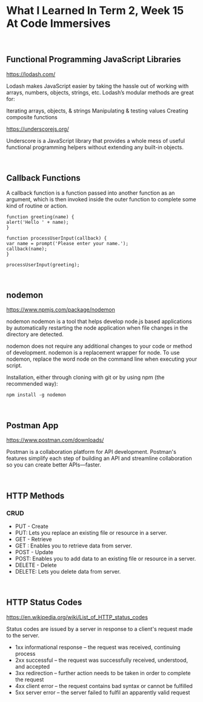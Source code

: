 # What I Learned In Term 2, Week 15 At Code Immersives

&nbsp;

## Functional Programming JavaScript Libraries

https://lodash.com/

Lodash makes JavaScript easier by taking the hassle out of working with arrays, numbers, objects, strings, etc.
Lodash’s modular methods are great for:

Iterating arrays, objects, & strings
Manipulating & testing values
Creating composite functions

https://underscorejs.org/

Underscore is a JavaScript library that provides a whole mess of useful functional programming helpers without extending any built-in objects.

&nbsp;

## Callback Functions

A callback function is a function passed into another function as an argument, which is then invoked inside the outer function to complete some kind of routine or action.

    function greeting(name) {
    alert('Hello ' + name);
    }

    function processUserInput(callback) {
    var name = prompt('Please enter your name.');
    callback(name);
    }

    processUserInput(greeting);

&nbsp;

## nodemon

https://www.npmjs.com/package/nodemon

nodemon
nodemon is a tool that helps develop node.js based applications by automatically restarting the node application when file changes in the directory are detected.

nodemon does not require any additional changes to your code or method of development. nodemon is a replacement wrapper for node. To use nodemon, replace the word node on the command line when executing your script.

Installation, either through cloning with git or by using npm (the recommended way):

    npm install -g nodemon

&nbsp;

## Postman App

https://www.postman.com/downloads/

Postman is a collaboration platform for API development. Postman's features simplify each step of building an API and streamline collaboration so you can create better APIs—faster.

&nbsp;

## HTTP Methods

### CRUD

- PUT - Create
- PUT: Lets you replace an existing file or resource in a server.
- GET - Retrieve
- GET : Enables you to retrieve data from server.
- POST - Update
- POST: Enables you to add data to an existing
  file or resource in a server.
- DELETE - Delete
- DELETE: Lets you delete data from server.

&nbsp;

## HTTP Status Codes

https://en.wikipedia.org/wiki/List_of_HTTP_status_codes

Status codes are issued by a server in response to a client's request made to the server.

- 1xx informational response – the request was received, continuing process
- 2xx successful – the request was successfully received, understood, and accepted
- 3xx redirection – further action needs to be taken in order to complete the request
- 4xx client error – the request contains bad syntax or cannot be fulfilled
- 5xx server error – the server failed to fulfil an apparently valid request
